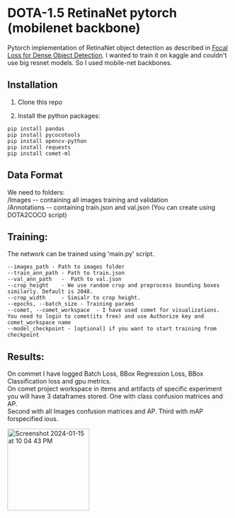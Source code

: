 # DOTA-1.5 RetinaNet pytorch (mobilenet backbone)

Pytorch  implementation of RetinaNet object detection as described in [Focal Loss for Dense Object Detection](https://arxiv.org/abs/1708.02002). I wanted to train it on kaggle
and couldn't use big resnet models. So I used mobile-net backbones. 

## Installation

1) Clone this repo

2) Install the python packages:
	
```
pip install pandas
pip install pycocotools
pip install opencv-python
pip install requests
pip install comet-ml

```
## Data Format
We need to folders:  
/Images -- containing all images training and validation   
/Annotations -- containing train.json and val.json (You can create using DOTA2COCO script)

## Training:
The network can be trained using 'main.py' script. 
```
--images_path - Path to images folder
--train_ann_path - Path to train.json
--val_ann_path   -  Path to val.json
--crop_height    - We use random crop and preprocess bounding boxes similarly. Default is 2048.
--crop_width     - Simialr to crop height.
--epochs, --batch_size - Training params
--comet, --comet_workspace  - I have used comet for visualizations. You need to login to comet(its free) and use Authorize key and comet_workspace name
--model_checkpoint - [optional] if you want to start training from checkpoint
```

## Results:
On commet I have logged Batch Loss, BBox Regression Loss, BBox Classification loss and gpu metrics.   
On comet project workspace in items and artifacts of specific experiment you will have 3 dataframes stored. One with class confusion matrices and AP.   
Second with all Images confusion matrices and AP.  Third with mAP forspecified ious. 
   
<img width="185" alt="Screenshot 2024-01-15 at 10 04 43 PM" src="https://github.com/shubo4/Aerial_obj_detection_DOTA/assets/90241581/4108d0fb-a453-422a-810f-22b3a1060080">


